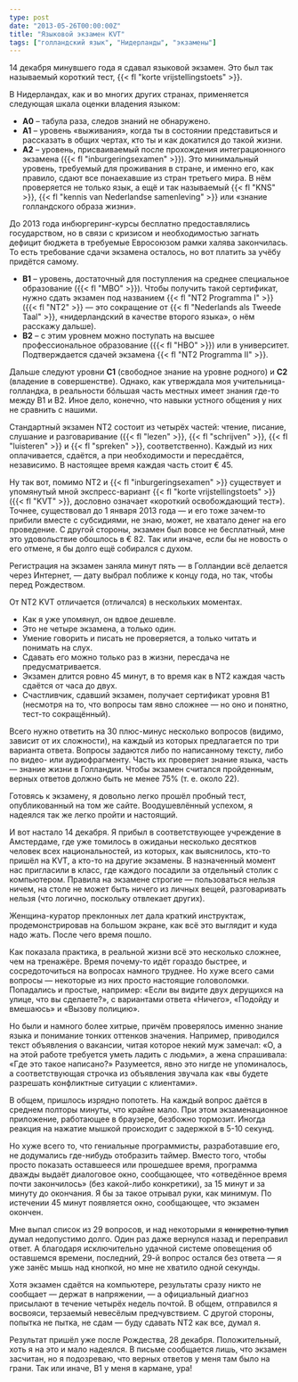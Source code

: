 ```yaml
---
type: post
date: "2013-05-26T00:00:00Z"
title: "Языковой экзамен KVT"
tags: ["голландский язык", "Нидерланды", "экзамены"]
---
```


14 декабря минувшего года я сдавал языковой экзамен. Это был так называемый короткий тест, {{< fl "korte vrijstellingstoets" >}}.

В Нидерландах, как и во многих других странах, применяется следующая шкала оценки владения языком:

 * **A0** – табула раза, следов знаний не обнаружено.
 * **A1** – уровень «выживания», когда ты в состоянии представиться и рассказать в общих чертах, кто ты и как докатился до такой жизни.
 * **A2** – уровень, присваиваемый после прохождения интеграционного экзамена ({{< fl "inburgeringsexamen" >}}). Это минимальный уровень, требуемый для проживания в стране, и именно его, как правило, сдают все понаехавшие из стран третьего мира. В нём проверяется не только язык, а ещё и так называемый {{< fl "KNS" >}}, {{< fl "kennis van Nederlandse samenleving" >}} или «знание голландского образа жизни».

 До 2013 года инбюргеринг-курсы бесплатно предоставлялись государством, но в связи с кризисом и необходимостью загнать дефицит бюджета в требуемые Евросоюзом рамки халява закончилась. То есть требование сдачи экзамена осталось, но вот платить за учёбу придётся самому.
 * **B1** – уровень, достаточный для поступления на среднее специальное образование ({{< fl "MBO" >}}). Чтобы получить такой сертификат, нужно сдать экзамен под названием {{< fl "NT2 Programma I" >}} ({{< fl "NT2" >}} — это сокращение от {{< fl "Nederlands als Tweede Taal" >}}, «нидерландский в качестве второго языка», о нём расскажу дальше).
 * **B2** – с этим уровнем можно поступать на высшее профессиональное образование ({{< fl "HBO" >}}) или в университет. Подтверждается сдачей экзамена {{< fl "NT2 Programma II" >}}.

<!--more-->

Дальше следуют уровни **C1** (свободное знание на уровне родного) и **C2** (владение в совершенстве). Однако, как утверждала моя учительница-голландка, в реальности бóльшая часть местных имеет знания где-то между B1 и B2. Иное дело, конечно, что навыки устного общения у них не сравнить с нашими.

Стандартный экзамен NT2 состоит из четырёх частей: чтение, писание, слушание и разговаривание ({{< fl "lezen" >}}, {{< fl "schrijven" >}}, {{< fl "luisteren" >}} и {{< fl "spreken" >}}, соответственно). Каждый из них оплачивается, сдаётся, а при необходимости и пересдаётся, независимо. В настоящее время каждая часть стоит € 45.

Ну так вот, помимо NT2 и {{< fl "inburgeringsexamen" >}} существует и упомянутый мной экспресс-вариант {{< fl "korte vrijstellingstoets" >}} ({{< fl "KVT" >}}, дословно означает «короткий освобождающий тест»). Точнее, существовал до 1 января 2013 года — и его тоже зачем-то прибили вместе с субсидиями, не знаю, может, не хватало денег на его проведение. С другой стороны, экзамен был вовсе не бесплатный, мне это удовольствие обошлось в € 82. Так или иначе, если бы не новость о его отмене, я бы долго ещё собирался с духом.

Регистрация на экзамен заняла минут пять — в Голландии всё делается через Интернет, — дату выбрал поближе к концу года, но так, чтобы перед Рождеством.

От NT2 KVT отличается (отличался) в нескольких моментах.

* Как я уже упомянул, он вдвое дешевле.
* Это не четыре экзамена, а только один.
* Умение говорить и писать не проверяется, а только читать и понимать на слух.
* Сдавать его можно только раз в жизни, пересдача не предусматривается.
* Экзамен длится ровно 45 минут, в то время как в NT2 каждая часть сдаётся от часа до двух.
* Счастливчик, сдавший экзамен, получает сертификат уровня B1 (несмотря на то, что вопросы там явно сложнее — но оно и понятно, тест-то сокращённый).

Всего нужно ответить на 30 плюс-минус несколько вопросов (видимо, зависит от их сложности), на каждый из которых предлагается по три варианта ответа. Вопросы задаются либо по написанному тексту, либо по видео- или аудиофрагменту. Часть их проверяет знание языка, часть — знание жизни в Голландии. Чтобы экзамен считался пройденным, верных ответов должно быть не менее 75% (т. е. около 22).

Готовясь к экзамену, я довольно легко прошёл пробный тест, опубликованный на том же сайте. Воодушевлённый успехом, я надеялся так же легко пройти и настоящий.

И вот настало 14 декабря. Я прибыл в соответствующее учреждение в Амстердаме, где уже томилось в ожиданьи несколько десятков человек всех национальностей, из которых, как выяснилось, кто-то пришёл на KVT, а кто-то на другие экзамены. В назначенный момент нас пригласили в класс, где каждого посадили за отдельный столик с компьютером. Правила на экзамене строгие — пользоваться нельзя ничем, на столе не может быть ничего из личных вещей, разговаривать нельзя (что логично, поскольку отвлекает других).

Женщина-куратор преклонных лет дала краткий инструктаж, продемонстрировав на большом экране, как всё это выглядит и куда надо жать. После чего время пошло.

Как показала практика, в реальной жизни всё это несколько сложнее, чем на тренажёре. Время почему-то идёт гораздо быстрее, и сосредоточиться на вопросах намного труднее. Но хуже всего сами вопросы — некоторые из них просто настоящие головоломки. Попадались и простые, например: «Если вы видите двух дерущихся на улице, что вы сделаете?», с вариантами ответа «Ничего», «Подойду и вмешаюсь» и «Вызову полицию».

Но были и намного более хитрые, причём проверялось именно знание языка и понимание тонких оттенков значения. Например, приводился текст объявления о вакансии, читая которое некий муж замечал: «О, а на этой работе требуется уметь ладить с людьми», а жена спрашивала: «Где это такое написано?» Разумеется, явно это нигде не упоминалось, а соответствующая строчка из объявления звучала как «вы будете разрешать конфликтные ситуации с клиентами».

В общем, пришлось изрядно попотеть. На каждый вопрос даётся в среднем полторы минуты, что крайне мало. При этом экзаменационное приложение, работающее в браузере, безбожно тормозит. Иногда реакция на нажатие мышкой происходит с задержкой в 5-10 секунд.

Но хуже всего то, что гениальные программисты, разработавшие его, не додумались где-нибудь отобразить таймер. Вместо того, чтобы просто показать оставшееся или прошедшее время, программа дважды выдаёт диалоговое окно, сообщающее, что «отведённое время почти закончилось» (без какой-либо конкретики), за 15 минут и за минуту до окончания. Я бы за такое отрывал руки, как минимум. По истечении 45 минут появляется окно, сообщающее, что экзамен окончен.

Мне выпал список из 29 вопросов, и над некоторыми я ~~конкретно тупил~~ думал недопустимо долго. Один раз даже вернулся назад и переправил ответ. А благодаря исключительно удачной системе оповещения об оставшемся времени, последний, 29-й вопрос остался без ответа — я уже занёс мышь над кнопкой, но мне не хватило одной секунды.

Хотя экзамен сдаётся на компьютере, результаты сразу никто не сообщает — держат в напряжении, — а официальный диагноз присылают в течение четырёх недель почтой. В общем, отправился я восвояси, терзаемый невесёлым предчувствием. С другой стороны, попытка не пытка, не сдам — буду сдавать NT2 как все, думал я.

Результат пришёл уже после Рождества, 28 декабря. Положительный, хоть я на это и мало надеялся. В письме сообщается лишь, что экзамен засчитан, но я подозреваю, что верных ответов у меня там было на грани. Так или иначе, B1 у меня в кармане, ура!
